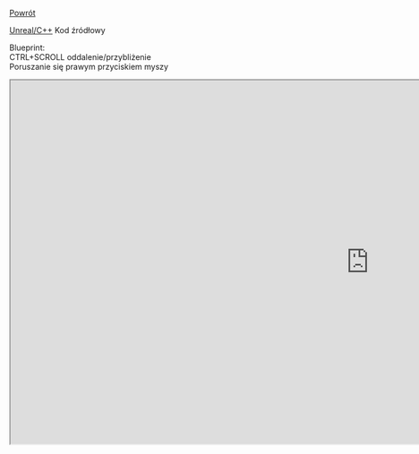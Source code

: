 [Powrót](../README.md)<br />
 
[Unreal/C++](https://github.com/grzedzicki/ShooterUE4/tree/main/MainCharacter) Kod źródłowy
  
Blueprint:  
CTRL+SCROLL oddalenie/przybliżenie  
Poruszanie się prawym przyciskiem myszy  
<iframe width=1280 height=650 src="https://blueprintue.com/render/q6u-pstt/" scrolling="no" allowfullscreen></iframe>

